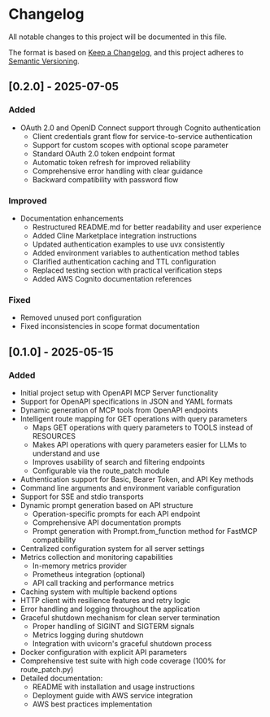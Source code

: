 # Changelog

All notable changes to this project will be documented in this file.

The format is based on [Keep a Changelog](https://keepachangelog.com/en/1.0.0/),
and this project adheres to [Semantic Versioning](https://semver.org/spec/v2.0.0.html).

## [0.2.0] - 2025-07-05

### Added
- OAuth 2.0 and OpenID Connect support through Cognito authentication
  - Client credentials grant flow for service-to-service authentication
  - Support for custom scopes with optional scope parameter
  - Standard OAuth 2.0 token endpoint format
  - Automatic token refresh for improved reliability
  - Comprehensive error handling with clear guidance
  - Backward compatibility with password flow

### Improved
- Documentation enhancements
  - Restructured README.md for better readability and user experience
  - Added Cline Marketplace integration instructions
  - Updated authentication examples to use uvx consistently
  - Added environment variables to authentication method tables
  - Clarified authentication caching and TTL configuration
  - Replaced testing section with practical verification steps
  - Added AWS Cognito documentation references

### Fixed
- Removed unused port configuration
- Fixed inconsistencies in scope format documentation

## [0.1.0] - 2025-05-15

### Added
- Initial project setup with OpenAPI MCP Server functionality
- Support for OpenAPI specifications in JSON and YAML formats
- Dynamic generation of MCP tools from OpenAPI endpoints
- Intelligent route mapping for GET operations with query parameters
  - Maps GET operations with query parameters to TOOLS instead of RESOURCES
  - Makes API operations with query parameters easier for LLMs to understand and use
  - Improves usability of search and filtering endpoints
  - Configurable via the route_patch module
- Authentication support for Basic, Bearer Token, and API Key methods
- Command line arguments and environment variable configuration
- Support for SSE and stdio transports
- Dynamic prompt generation based on API structure
  - Operation-specific prompts for each API endpoint
  - Comprehensive API documentation prompts
  - Prompt generation with Prompt.from_function method for FastMCP compatibility
- Centralized configuration system for all server settings
- Metrics collection and monitoring capabilities
  - In-memory metrics provider
  - Prometheus integration (optional)
  - API call tracking and performance metrics
- Caching system with multiple backend options
- HTTP client with resilience features and retry logic
- Error handling and logging throughout the application
- Graceful shutdown mechanism for clean server termination
  - Proper handling of SIGINT and SIGTERM signals
  - Metrics logging during shutdown
  - Integration with uvicorn's graceful shutdown process
- Docker configuration with explicit API parameters
- Comprehensive test suite with high code coverage (100% for route_patch.py)
- Detailed documentation:
  - README with installation and usage instructions
  - Deployment guide with AWS service integration
  - AWS best practices implementation

